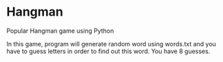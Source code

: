 # Hangman
Popular Hangman game using Python

In this game, program will generate random word using words.txt and you have to guess letters in order to find out this word. You have 8 guesses.
